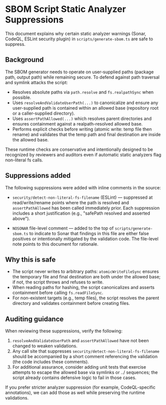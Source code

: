 # SBOM Script Static Analyzer Suppressions

This document explains why certain static analyzer warnings (Sonar, CodeQL, ESLint security plugin) in `scripts/generate-sbom.ts` are safe to suppress.

## Background

The SBOM generator needs to operate on user-supplied paths (package path, output path) while remaining secure. To defend against path traversal and symlink attacks the script:

- Resolves absolute paths via `path.resolve` and `fs.realpathSync` when possible.
- Uses `resolveAndValidateUserPath(...)` to canonicalize and ensure any user-supplied path is contained within an allowed base (repository root or a caller-supplied directory).
- Uses `assertPathAllowed(...)` which resolves parent directories and ensures containment against a realpath-resolved allowed base.
- Performs explicit checks before writing (atomic write: temp file then rename) and validates that the temp path and final destination are inside the allowed base.

These runtime checks are conservative and intentionally designed to be recognized by reviewers and auditors even if automatic static analyzers flag non-literal fs calls.

## Suppressions added

The following suppressions were added with inline comments in the source:

- `security/detect-non-literal-fs-filename` (ESLint) — suppressed at read/write/rename points where the path is resolved and `assertPathAllowed` has been called immediately prior. Each suppression includes a short justification (e.g., "safePath resolved and asserted above").

- `NOSONAR` file-level comment — added to the top of `scripts/generate-sbom.ts` to indicate to Sonar that findings in this file are either false positives or intentionally mitigated by the validation code. The file-level note points to this document for rationale.

## Why this is safe

- The script never writes to arbitrary paths: `atomicWriteFileSync` ensures the temporary file and final destination are both under the allowed base; if not, the script throws and refuses to write.
- When reading paths for hashing, the script canonicalizes and asserts containment before calling `fs.readFileSync`.
- For non-existent targets (e.g., temp files), the script resolves the parent directory and validates containment before creating files.

## Auditing guidance

When reviewing these suppressions, verify the following:

1. `resolveAndValidateUserPath` and `assertPathAllowed` have not been changed to weaken validations.
2. Any call site that suppresses `security/detect-non-literal-fs-filename` should be accompanied by a short comment referencing the validation (the code includes these comments).
3. For additional assurance, consider adding unit tests that exercise attempts to escape the allowed base via symlinks or ../ sequences; the script already contains defensive logic to fail in those cases.

If you prefer stricter analyzer suppression (for example, CodeQL-specific annotations), we can add those as well while preserving the runtime validations.
